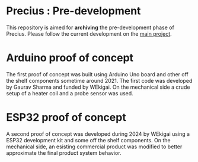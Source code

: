 # Precius : Pre-development
This repository is aimed for **archiving** the pre-development phase of Precius.
Please follow the current development on the [main project](https://github.com/WEkigai/Precius).

# Arduino proof of concept
The first proof of concept was built using Arduino Uno board and other off the shelf components sometime around 2021. The first code was developed by Gaurav Sharma and funded by WEkigai. On the mechanical side a crude setup of a heater coil and a probe sensor was used.

# ESP32 proof of concept
A second proof of concept was developed during 2024 by WEkigai using a ESP32 development kit and some off the shelf components. On the mechanical side, an esisting commercial product was modified to better approximate the final product system behavior.
